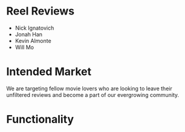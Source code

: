 <!-- ## Project Documentation

Please put any and all documentation for your project in this folder. Other than the documents that are required at the end of week 13, feel free to organize this however your group sees fit. -->

# Reel Reviews

- Nick Ignatovich
- Jonah Han
- Kevin Almonte
- Will Mo

# Intended Market

We are targeting fellow movie lovers who are looking to leave their unfiltered reviews and become a part
of our evergrowing community.

# Functionality
